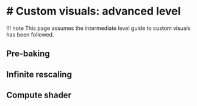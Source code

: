 # # Custom visuals: advanced level

!!! note
    This page assumes the intermediate level guide to custom visuals has been followed.

## Pre-baking

## Infinite rescaling

## Compute shader
